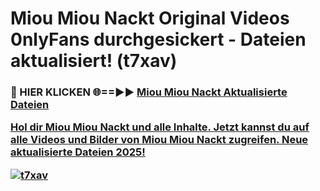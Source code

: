 # Miou Miou Nackt Original Videos 0nlyFans durchgesickert - Dateien aktualisiert! (t7xav)

<h3>🔴 HIER KLICKEN 🌐==►► <a href="https://tinyurl.com/h6vf6nb8" rel="nofollow">Miou Miou Nackt Aktualisierte Dateien

Hol dir Miou Miou Nackt und alle Inhalte. Jetzt kannst du auf alle Videos und Bilder von Miou Miou Nackt zugreifen. Neue aktualisierte Dateien 2025!

[![t7xav](https://i.imgur.com/sD4kR3V.gif)](https://tinyurl.com/h6vf6nb8)
